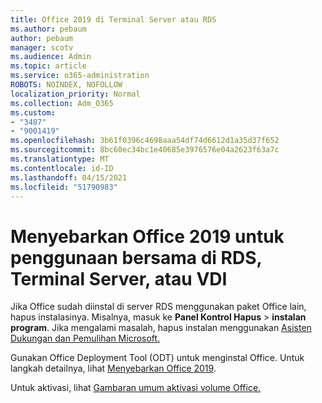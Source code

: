 ```yaml
---
title: Office 2019 di Terminal Server atau RDS
ms.author: pebaum
author: pebaum
manager: scotv
ms.audience: Admin
ms.topic: article
ms.service: o365-administration
ROBOTS: NOINDEX, NOFOLLOW
localization_priority: Normal
ms.collection: Adm_O365
ms.custom:
- "3487"
- "9001419"
ms.openlocfilehash: 3b61f0396c4698aaa54df74d6612d1a35d37f652
ms.sourcegitcommit: 8bc60ec34bc1e40685e3976576e04a2623f63a7c
ms.translationtype: MT
ms.contentlocale: id-ID
ms.lasthandoff: 04/15/2021
ms.locfileid: "51790983"
---
```

# <a name="deploying-office-2019-for-shared-use-on-rds-terminal-server-or-vdi"></a>Menyebarkan Office 2019 untuk penggunaan bersama di RDS, Terminal Server, atau VDI

Jika Office sudah diinstal di server RDS menggunakan paket Office lain, hapus instalasinya. Misalnya, masuk ke **Panel Kontrol Hapus**  >  **instalan program**. Jika mengalami masalah, hapus instalan menggunakan [Asisten Dukungan dan Pemulihan Microsoft.](https://aka.ms/SARA-OfficeUninstall-Alchemy) 

Gunakan Office Deployment Tool (ODT) untuk menginstal Office. Untuk langkah detailnya, lihat [Menyebarkan Office 2019](https://docs.microsoft.com/deployoffice/office2019/deploy).

Untuk aktivasi, lihat [Gambaran umum aktivasi volume Office.](https://docs.microsoft.com/deployoffice/vlactivation/plan-volume-activation-of-office)